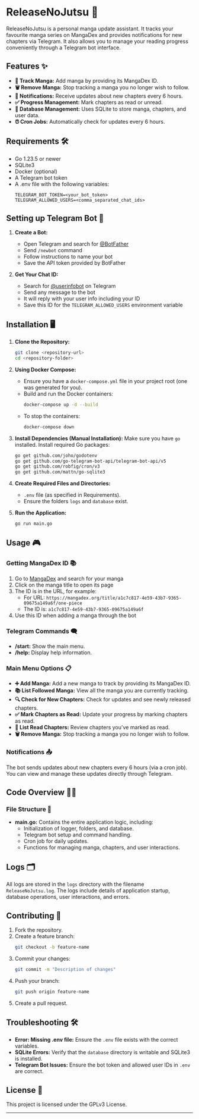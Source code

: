 # ReleaseNoJutsu 🥷

ReleaseNoJutsu is a personal manga update assistant. It tracks your favourite manga series on MangaDex and provides notifications for new chapters via Telegram. It also allows you to manage your reading progress conveniently through a Telegram bot interface.

## Features ✨

- **📖 Track Manga:** Add manga by providing its MangaDex ID.
- **🗑️ Remove Manga:** Stop tracking a manga you no longer wish to follow.
- **🔔 Notifications:** Receive updates about new chapters every 6 hours.
- **✅ Progress Management:** Mark chapters as read or unread.
- **💾 Database Management:** Uses SQLite to store manga, chapters, and user data.
- **⏰ Cron Jobs:** Automatically check for updates every 6 hours.

## Requirements 🛠️

- Go 1.23.5 or newer
- SQLite3
- Docker (optional)
- A Telegram bot token
- A .env file with the following variables:
  ```env
  TELEGRAM_BOT_TOKEN=<your_bot_token>
  TELEGRAM_ALLOWED_USERS=<comma_separated_chat_ids>
  ```

## Setting up Telegram Bot 🤖

1. **Create a Bot:**
   - Open Telegram and search for [@BotFather](https://t.me/botfather)
   - Send `/newbot` command
   - Follow instructions to name your bot
   - Save the API token provided by BotFather

2. **Get Your Chat ID:**
   - Search for [@userinfobot](https://t.me/userinfobot) on Telegram
   - Send any message to the bot
   - It will reply with your user info including your ID
   - Save this ID for the `TELEGRAM_ALLOWED_USERS` environment variable

## Installation 🖥️

1. **Clone the Repository:**

   ```bash
   git clone <repository-url>
   cd <repository-folder>
   ```

2. **Using Docker Compose:**

   - Ensure you have a `docker-compose.yml` file in your project root (one was generated for you).
   - Build and run the Docker containers:
     ```bash
     docker-compose up -d --build
     ```
   - To stop the containers:
     ```bash
     docker-compose down
     ```

3. **Install Dependencies (Manual Installation):**
   Make sure you have `go` installed. Install required Go packages:

   ```bash
   go get github.com/joho/godotenv
   go get github.com/go-telegram-bot-api/telegram-bot-api/v5
   go get github.com/robfig/cron/v3
   go get github.com/mattn/go-sqlite3
   ```

4. **Create Required Files and Directories:**

   - `.env` file (as specified in Requirements).
   - Ensure the folders `logs` and `database` exist.

5. **Run the Application:**

   ```bash
   go run main.go
   ```

## Usage 🎮

### Getting MangaDex ID 📚

1. Go to [MangaDex](https://mangadex.org) and search for your manga
2. Click on the manga title to open its page
3. The ID is in the URL, for example:
   - For URL: `https://mangadex.org/title/a1c7c817-4e59-43b7-9365-09675a149a6f/one-piece`
   - The ID is: `a1c7c817-4e59-43b7-9365-09675a149a6f`
4. Use this ID when adding a manga through the bot

### Telegram Commands 🗨️

- **/start:** Show the main menu.
- **/help:** Display help information.

### Main Menu Options 📋

- **➕ Add Manga:** Add a new manga to track by providing its MangaDex ID.
- **📚 List Followed Manga:** View all the manga you are currently tracking.
- **🔍 Check for New Chapters:** Check for updates and see newly released chapters.
- **✅ Mark Chapters as Read:** Update your progress by marking chapters as read.
- **📖 List Read Chapters:** Review chapters you've marked as read.
- **🗑️ Remove Manga:** Stop tracking a manga you no longer wish to follow.

### Notifications 📤

The bot sends updates about new chapters every 6 hours (via a cron job). You can view and manage these updates directly through Telegram.

## Code Overview 🧑‍💻

### File Structure 📂

- **main.go:** Contains the entire application logic, including:
  - Initialization of logger, folders, and database.
  - Telegram bot setup and command handling.
  - Cron job for daily updates.
  - Functions for managing manga, chapters, and user interactions.

## Logs 🗂️

All logs are stored in the `logs` directory with the filename `ReleaseNoJutsu.log`. The logs include details of application startup, database operations, user interactions, and errors.

## Contributing 🤝

1. Fork the repository.
2. Create a feature branch:
   ```bash
   git checkout -b feature-name
   ```
3. Commit your changes:
   ```bash
   git commit -m "Description of changes"
   ```
4. Push your branch:
   ```bash
   git push origin feature-name
   ```
5. Create a pull request.

## Troubleshooting 🛠️

- **Error: Missing .env file:** Ensure the `.env` file exists with the correct variables.
- **SQLite Errors:** Verify that the `database` directory is writable and SQLite3 is installed.
- **Telegram Bot Issues:** Ensure the bot token and allowed user IDs in `.env` are correct.

## License 📜

This project is licensed under the GPLv3 License.

---